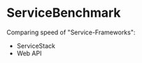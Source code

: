 ServiceBenchmark
================

Comparing speed of "Service-Frameworks":
- ServiceStack
- Web API